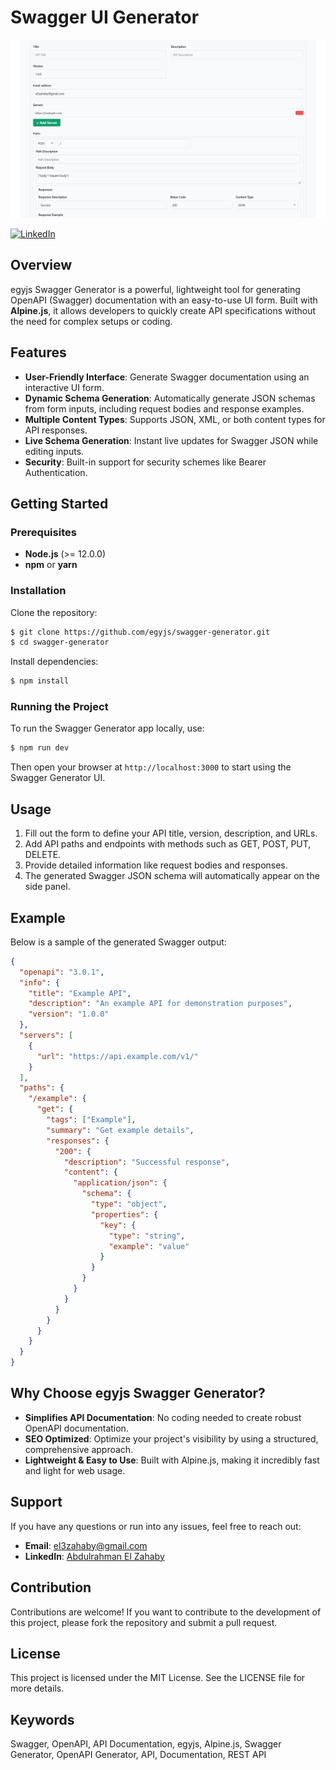# Swagger UI Generator
![img.png](img.png)

[![LinkedIn](https://img.shields.io/badge/LinkedIn-Profile-blue)](https://www.linkedin.com/in/abdulrahman-el-zahaby/)

## Overview

egyjs Swagger Generator is a powerful, lightweight tool for generating OpenAPI (Swagger) documentation with an easy-to-use UI form. Built with **Alpine.js**, it allows developers to quickly create API specifications without the need for complex setups or coding.

## Features

- **User-Friendly Interface**: Generate Swagger documentation using an interactive UI form.
- **Dynamic Schema Generation**: Automatically generate JSON schemas from form inputs, including request bodies and response examples.
- **Multiple Content Types**: Supports JSON, XML, or both content types for API responses.
- **Live Schema Generation**: Instant live updates for Swagger JSON while editing inputs.
- **Security**: Built-in support for security schemes like Bearer Authentication.

## Getting Started

### Prerequisites

- **Node.js** (>= 12.0.0)
- **npm** or **yarn**

### Installation

Clone the repository:

```sh
$ git clone https://github.com/egyjs/swagger-generator.git
$ cd swagger-generator
```

Install dependencies:

```sh
$ npm install
```

### Running the Project

To run the Swagger Generator app locally, use:

```sh
$ npm run dev
```

Then open your browser at `http://localhost:3000` to start using the Swagger Generator UI.

## Usage

1. Fill out the form to define your API title, version, description, and URLs.
2. Add API paths and endpoints with methods such as GET, POST, PUT, DELETE.
3. Provide detailed information like request bodies and responses.
4. The generated Swagger JSON schema will automatically appear on the side panel.

## Example

Below is a sample of the generated Swagger output:

```json
{
  "openapi": "3.0.1",
  "info": {
    "title": "Example API",
    "description": "An example API for demonstration purposes",
    "version": "1.0.0"
  },
  "servers": [
    {
      "url": "https://api.example.com/v1/"
    }
  ],
  "paths": {
    "/example": {
      "get": {
        "tags": ["Example"],
        "summary": "Get example details",
        "responses": {
          "200": {
            "description": "Successful response",
            "content": {
              "application/json": {
                "schema": {
                  "type": "object",
                  "properties": {
                    "key": {
                      "type": "string",
                      "example": "value"
                    }
                  }
                }
              }
            }
          }
        }
      }
    }
  }
}
```

## Why Choose egyjs Swagger Generator?

- **Simplifies API Documentation**: No coding needed to create robust OpenAPI documentation.
- **SEO Optimized**: Optimize your project's visibility by using a structured, comprehensive approach.
- **Lightweight & Easy to Use**: Built with Alpine.js, making it incredibly fast and light for web usage.

## Support

If you have any questions or run into any issues, feel free to reach out:

- **Email**: [el3zahaby@gmail.com](mailto:el3zahaby@gmail.com)
- **LinkedIn**: [Abdulrahman El Zahaby](https://www.linkedin.com/in/abdulrahman-el-zahaby/)

## Contribution

Contributions are welcome! If you want to contribute to the development of this project, please fork the repository and submit a pull request.

## License

This project is licensed under the MIT License. See the LICENSE file for more details.

## Keywords

Swagger, OpenAPI, API Documentation, egyjs, Alpine.js, Swagger Generator, OpenAPI Generator, API, Documentation, REST API

